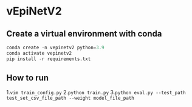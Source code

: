 # vEpiNetV2

## Create a virtual environment with conda

```python
conda create -n vepinetv2 python=3.9
conda activate vepinetv2
pip install -r requirements.txt
```

## How to run
1.`vim train_config.py`
2.`python train.py`
3.`python eval.py --test_path test_set_csv_file_path --weight model_file_path`